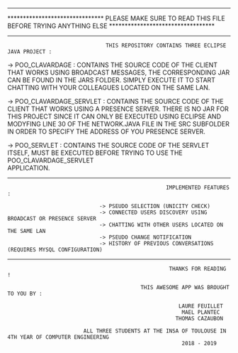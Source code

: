 *********************************************************************************************************************************
******************************* PLEASE MAKE SURE TO READ THIS FILE BEFORE TRYING ANYTHING ELSE **********************************
*********************************************************************************************************************************

                                   THIS REPOSITORY CONTAINS THREE ECLIPSE JAVA PROJECT :                                

-> POO_CLAVARDAGE : CONTAINS THE SOURCE CODE OF THE CLIENT THAT WORKS USING BROADCAST MESSAGES, THE CORRESPONDING JAR CAN BE
   FOUND IN THE JARS FOLDER. SIMPLY EXECUTE IT TO START CHATTING WITH YOUR COLLEAGUES LOCATED ON THE SAME LAN.
                      
-> POO_CLAVARDAGE_SERVLET : CONTAINS THE SOURCE CODE OF THE CLIENT THAT WORKS USING A PRESENCE SERVER. THERE IS NO JAR FOR THIS
   PROJECT SINCE IT CAN ONLY BE EXECUTED USING ECLIPSE AND MODYFING LINE 30 OF THE NETWORK.JAVA FILE IN THE SRC SUBFOLDER IN ORDER 
   TO SPECIFY THE ADDRESS OF YOU PRESENCE SERVER.
                              
-> POO_SERVLET : CONTAINS THE SOURCE CODE OF THE SERVLET ITSELF, MUST BE EXECUTED BEFORE TRYING TO USE THE POO_CLAVARDAGE_SERVLET    
   APPLICATION.
                   
*********************************************************************************************************************************
              
                                                      IMPLEMENTED FEATURES :  
                                                      
                                 -> PSEUDO SELECTION (UNICITY CHECK)
                                 -> CONNECTED USERS DISCOVERY USING BROADCAST OR PRESENCE SERVER
                                 -> CHATTING WITH OTHER USERS LOCATED ON THE SAME LAN
                                 -> PSEUDO CHANGE NOTIFICATION
                                 -> HISTORY OF PREVIOUS CONVERSATIONS (REQUIRES MYSQL CONFIGURATION)
                               
*********************************************************************************************************************************

                                                       THANKS FOR READING !
                                                       
                                              THIS AWESOME APP WAS BROUGHT TO YOU BY :
                                              
                                                          LAURE FEUILLET
                                                           MAEL PLANTEC
                                                         THOMAS CAZAUBON
                                                         
                            ALL THREE STUDENTS AT THE INSA OF TOULOUSE IN 4TH YEAR OF COMPUTER ENGINEERING
                                                           2018 - 2019
